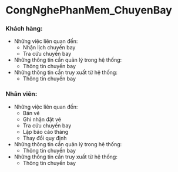 # CongNghePhanMem_ChuyenBay
### Khách hàng: 
  - Những việc liên quan đến: 
    - Nhận lịch chuyến bay
    - Tra cứu chuyến bay
  - Những thông tin cần quản lý trong hệ thống: 
    - Thông tin chuyến bay
  - Những thông tin cần truy xuất từ hệ thống: 
    - Thông tin chuyến bay

  ### Nhân viên: 
  - Những việc liên quan đến: 
    -	Bán vé
    -	Ghi nhận đặt vé
    -	Tra cứu chuyến bay
    -	Lập báo cáo tháng
    -	Thay đổi quy định
  - Những thông tin cần quản lý trong hệ thống: 
    -	Thông tin chuyến bay
  - Những thông tin cần truy xuất từ hệ thống: 
    -	Thông tin chuyến bay



